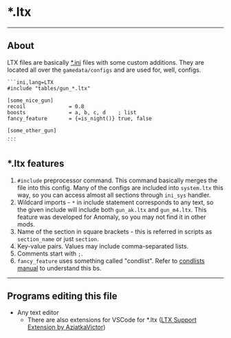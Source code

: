 # *.ltx

___

## About

LTX files are basically [*.ini](https://en.wikipedia.org/wiki/INI_file) files with some custom additions. They are located all over the `gamedata/configs` and are used for, well, configs.

~~~admonish example title='Here it is how ltx config might look like:'
```ini,lang=LTX
#include "tables/gun_*.ltx"

[some_nice_gun]
recoil              = 0.8
boosts              = a, b, c, d    ; list
fancy_feature       = {=is_night()} true, false

[some_other_gun]
...
```
~~~

## *.ltx features

1. `#include` preprocessor command. This command basically merges the file into this config. Many of the configs are included into `system.ltx` this way, so you can access almost all sections through `ini_sys` handler.
2. Wildcard imports - `*` in include statement corresponds to any text, so the given include will include both `gun_ak.ltx` and `gun_m4.ltx`. This feature was developed for Anomaly, so you may not find it in other mods.
3. Name of the section in square brackets - this is referred in scripts as `section_name` or just `section`.
4. Key-value pairs. Values may include comma-separated lists.
5. Comments start with `;`.
6. `fancy_feature` uses something called "condlist". Refer to [condlists manual](../../configs/condlists.md) to understand this bs.

___

## Programs editing this file

- Any text editor
  - There are also extensions for VSCode for *.ltx ([LTX Support Extension by AziatkaVictor](https://marketplace.visualstudio.com/items?itemName=AziatkaVictor.ltx-support))
  